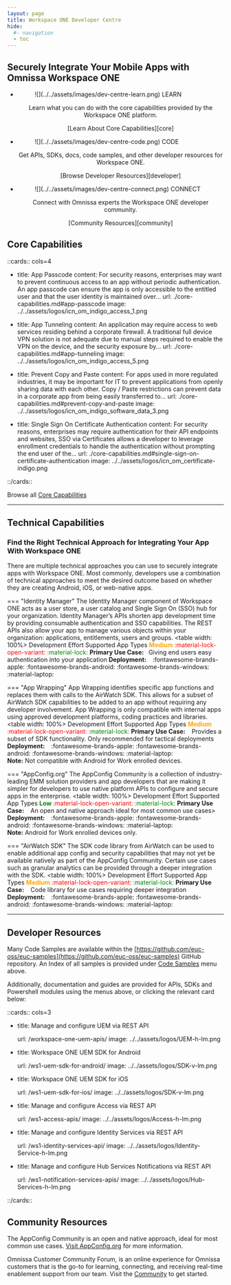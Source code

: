 ```yaml
---
layout: page
title: Workspace ONE Developer Centre
hide:
  #- navigation
  - toc
---
```


## Securely Integrate Your Mobile Apps with Omnissa Workspace ONE

<div class="grid cards" markdown>

- <figure markdown="span">
    ![](../../assets/images/dev-centre-learn.png)
    <caption>LEARN</caption>
    </figure>
  
    <p style="text-align: center;"> Learn what you can do with the core capabilities provided by the Workspace ONE platform. </p>

    <p style="text-align: center;"> [Learn About Core Capabilities][core]</p>

- <figure markdown="span">
    ![](../../assets/images/dev-centre-code.png)
    <caption>CODE</caption>
    </figure>
  
    <p style="text-align: center;"> Get APIs, SDKs, docs, code samples, and other developer resources for Workspace ONE. </p>

    <p style="text-align: center;"> [Browse Developer Resources][developer] </p>

- <figure markdown="span">
    ![](../../assets/images/dev-centre-connect.png)
    <caption>CONNECT</caption>
    </figure>
  
    <p style="text-align: center;"> Connect with Omnissa experts the Workspace ONE developer community. </p>

    <p style="text-align: center;"> [Community Resources][community] </p>

</div>

## Core Capabilities

::cards:: cols=4

- title: App Passcode
  content: For security reasons, enterprises may want to prevent continuous access to an app without periodic authentication. An app passcode can ensure the app is only accessible to the entitled user and that the user identity is maintained over...
  url: ./core-capabilities.md#app-passcode
  image: ../../assets/logos/icn_om_indigo_access_1.png

- title: App Tunneling
  content: An application may require access to web services residing behind a corporate firewall. A traditional full device VPN solution is not adequate due to manual steps required to enable the VPN on the device, and the security exposure by...
  url: ./core-capabilities.md#app-tunneling
  image: ../../assets/logos/icn_om_indigo_access_5.png

- title: Prevent Copy and Paste
  content: For apps used in more regulated industries, it may be important for IT to prevent applications from openly sharing data with each other. Copy / Paste restrictions can prevent data in a corporate app from being easily transferred to...
  url: ./core-capabilities.md#prevent-copy-and-paste
  image: ../../assets/logos/icn_om_indigo_software_data_3.png

- title: Single Sign On Certificate Authentication
  content: For security reasons, enterprises may require authentication for their API endpoints and websites, SSO via Certificates allows a developer to leverage enrollment credentials to handle the authentication without prompting the end user of the...
  url: ./core-capabilities.md#single-sign-on-certificate-authentication
  image: ../../assets/logos/icn_om_certificate-indigo.png

::/cards::

Browse all [Core Capabilities](core-capabilities.md)

---

## Technical Capabilities

### Find the Right Technical Approach for Integrating Your App With Workspace ONE

There are multiple technical approaches you can use to securely integrate apps with Workspace ONE. Most commonly, developers use a combination of technical approaches to meet the desired outcome based on whether they are creating Android, iOS, or web-native apps.

<div class="grid" markdown>

=== "Identity Manager"
    The Identity Manager component of Workspace ONE acts as a user store, a user catalog and Single Sign On (SSO) hub for your organization. Identity Manager’s APIs shorten app development time by providing consumable authentication and SSO capabilities. The REST APIs also allow your app to manage various objects within your organization: applications, entitlements, users and groups. <table width: 100%>  <thead>  <tr>  <th>Development Effort</th>  <th>Supported App Types</th>  </tr>  </thead>  <tr>  <td><span style="color:orange">**Medium**</span></td>  <td><span style="color:red">:material-lock-open-variant:</span>    <span style="color:green">:material-lock:</span></td>  </tr>  <tr>  <td>**Primary Use Case:**&ensp; Giving end users easy authentication into your application</td>  <td>**Deployment:** &ensp; :fontawesome-brands-apple: :fontawesome-brands-android: :fontawesome-brands-windows: :material-laptop: </td>  </tr>  </table>

=== "App Wrapping"
    App Wrapping identifies specific app functions and replaces them with calls to the AirWatch SDK. This allows for a subset of AirWatch SDK capabilities to be added to an app without requiring any developer involvement. App Wrapping is only compatible with internal apps using approved development platforms, coding practices and libraries. <table width: 100%>  <thead>  <tr>  <th>Development Effort</th>  <th>Supported App Types</th>  </tr>  </thead>  <tr>  <td><span style="color:orange">**Medium**</span></td>  <td><span style="color:red">:material-lock-open-variant:</span>    <span style="color:green">:material-lock:</span></td>  </tr>  <tr>  <td>**Primary Use Case:** &ensp; Provides a subset of SDK functionality. Only recommended for tactical deployments</td>  <td>**Deployment:**  &ensp; :fontawesome-brands-apple: :fontawesome-brands-android: :fontawesome-brands-windows: :material-laptop: <br>**Note:** Not compatible with Android for Work enrolled devices.</td>  </tr>  </table>

=== "AppConfig.org"
    The AppConfig Community is a collection of industry-leading EMM solution providers and app developers that are making it simpler for developers to use native platform APIs to configure and secure apps in the enterprise. <table width: 100%>  <thead>  <tr>  <th>Development Effort</th>  <th>Supported App Types</th>  </tr>  </thead>  <tr>  <td><span style="color:green">**Low**</span></td>  <td><span style="color:red">:material-lock-open-variant:</span>    <span style="color:green">:material-lock:</span></td>  </tr>  <tr>  <td>**Primary Use Case:**  &ensp; An open and native approach ideal for most common use cases></td>  <td>**Deployment:**  &ensp; :fontawesome-brands-apple: :fontawesome-brands-android: :fontawesome-brands-windows: :material-laptop: <br>**Note:** Android for Work enrolled devices only.</td>  </tr>  </table>

=== "AirWatch SDK"
    The SDK code library from AirWatch can be used to enable additional app config and security capabilities that may not yet be available natively as part of the AppConfig Community. Certain use cases such as granular analytics can be provided through a deeper integration with the SDK. 
    <table width: 100%>  <thead>  <tr>  <th>Development Effort</th>  <th>Supported App Types</th>  </tr>  </thead>  <tr>  <td><span style="color:orange">**Medium**</span></td>  <td><span style="color:red">:material-lock-open-variant:</span>    <span style="color:green">:material-lock:</span></td>  </tr>  <tr>  <td>**Primary Use Case:** &ensp; Code library for use cases requiring deeper integration</td>  <td>**Deployment:** &ensp; :fontawesome-brands-apple: :fontawesome-brands-android: :fontawesome-brands-windows: :material-laptop: </td>  </tr>  </table>

</div>
<!-- :fontawesome-brands-apple: :fontawesome-brands-android: :fontawesome-brands-windows: :material-laptop: -->

---

## Developer Resources

Many Code Samples are available within the [https://github.com/euc-oss/euc-samples](https://github.com/euc-oss/euc-samples) GitHub repository. An Index of all samples is provided under [Code Samples](../../samples/index.md) menu above.

Additionally, documentation and guides are provided for APIs, SDKs and Powershell modules using the menus above, or clicking the relevant card below:

::cards:: cols=3

- title: Manage and configure UEM via REST API
  
  url: /workspace-one-uem-apis/
  image: ../../assets/logos/UEM-h-lm.png

- title: Workspace ONE UEM SDK for Android

  url: /ws1-uem-sdk-for-android/
  image: ../../assets/logos/SDK-v-lm.png

- title: Workspace ONE UEM SDK for iOS

  url: /ws1-uem-sdk-for-ios/
  image: ../../assets/logos/SDK-v-lm.png

- title: Manage and configure Access via REST API
  
  url: /ws1-access-apis/
  image: ../../assets/logos/Access-h-lm.png

- title: Manage and configure Identity Services via REST API
  
  url: /ws1-identity-services-api/
  image: ../../assets/logos/Identity-Service-h-lm.png

- title: Manage and configure Hub Services Notifications via REST API
  
  url: /ws1-notification-services-apis/
  image: ../../assets/logos/Hub-Services-h-lm.png

::/cards::

## Community Resources

The AppConfig Community is an open and native approach, ideal for most common use cases. [Visit AppConfig.org](https://appconfig.org/) for more information.

Omnissa Customer Community Forum, is an online experience for Omnissa customers that is the go-to for learning, connecting, and receiving real-time enablement support from our team. Visit the [Community](https://community.omnissa.com/) to get started.

[core]: #core-capabilities
[developer]: #developer-resources
[community]: #community-resources
